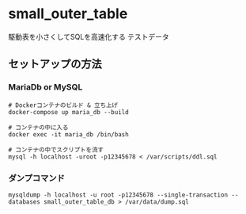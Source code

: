 # small_outer_table
駆動表を小さくしてSQLを高速化する
テストデータ

## セットアップの方法

### MariaDb or MySQL
```
# Dockerコンテナのビルド & 立ち上げ
docker-compose up maria_db --build

# コンテナの中に入る
docker exec -it maria_db /bin/bash

# コンテナの中でスクリプトを流す
mysql -h localhost -uroot -p12345678 < /var/scripts/ddl.sql
```


### ダンプコマンド
```
mysqldump -h localhost -u root -p12345678 --single-transaction --databases small_outer_table_db > /var/data/dump.sql
```

